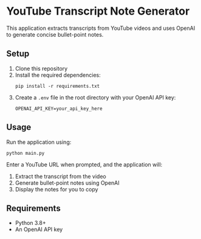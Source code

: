 # YouTube Transcript Note Generator

This application extracts transcripts from YouTube videos and uses OpenAI to generate concise bullet-point notes.

## Setup

1. Clone this repository
2. Install the required dependencies:
   ```
   pip install -r requirements.txt
   ```
3. Create a `.env` file in the root directory with your OpenAI API key:
   ```
   OPENAI_API_KEY=your_api_key_here
   ```

## Usage

Run the application using:
```
python main.py
```

Enter a YouTube URL when prompted, and the application will:
1. Extract the transcript from the video
2. Generate bullet-point notes using OpenAI
3. Display the notes for you to copy

## Requirements

- Python 3.8+
- An OpenAI API key 